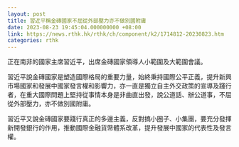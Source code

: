 ```yaml
---
layout: post
title: 習近平稱金磚國家不屈從外部壓力亦不做別國附庸
date: 2023-08-23 19:45:04.000000000 +08:00
link: https://news.rthk.hk/rthk/ch/component/k2/1714812-20230823.htm
categories: rthk
---
```


正在南非的國家主席習近平，出席金磚國家領導人小範圍及大範圍會議。

習近平說金磚國家是塑造國際格局的重要力量，始終秉持國際公平正義，提升新興市場國家和發展中國家發言權和影響力，亦一直是獨立自主外交政策的宣導及踐行者，在重大國際問題上堅持從事情本身是非曲直出發，說公道話、辦公道事，不屈從外部壓力，亦不做別國附庸。

習近平又說金磚國家要踐行真正的多邊主義，反對搞小圈子、小集團，要充分發揮新開發銀行的作用，推動國際金融貨幣體系改革，提升發展中國家的代表性及發言權。
